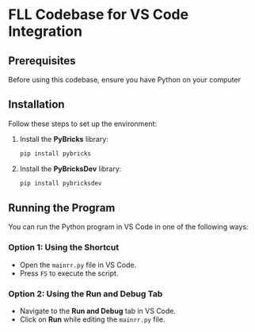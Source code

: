 
# FLL Codebase for VS Code Integration

## Prerequisites

Before using this codebase, ensure you have Python on your computer

## Installation

Follow these steps to set up the environment:

1. Install the **PyBricks** library:
   ```bash
   pip install pybricks
   ```

2. Install the **PyBricksDev** library:
   ```bash
   pip install pybricksdev
   ```

## Running the Program

You can run the Python program in VS Code in one of the following ways:

### Option 1: Using the Shortcut
- Open the `mainrr.py` file in VS Code.
- Press `F5` to execute the script.

### Option 2: Using the Run and Debug Tab
- Navigate to the **Run and Debug** tab in VS Code.
- Click on **Run** while editing the `mainrr.py` file.